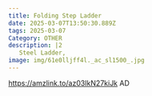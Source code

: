 ```yaml
---
title: Folding Step Ladder
date: 2025-03-07T13:50:30.889Z
tags: 2025-03-07
Category: OTHER
description: |2
   Steel Ladder,
image: img/61e0lljff4l._ac_sl1500_.jpg
---
```

https://amzlink.to/az03IkN27kiJk
AD